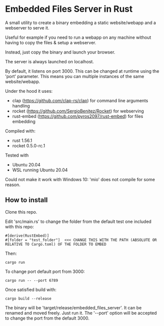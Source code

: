 # Embedded Files Server in Rust

A small utility to create a binary embedding a static website/webapp and a webserver to serve it.

Useful for example if you need to run a webapp on any machine without having to copy the files & setup a webserver.

Instead, just copy the binary and launch your browser.

The server is always launched on localhost.

By default, it listens on port 3000. This can be changed at runtime using the 'port' parameter. This means you can multiple instances of the same website/webapp.

Under the hood it uses:
* clap (https://github.com/clap-rs/clap) for command line arguments handling
* rocket (https://github.com/SergioBenitez/Rocket) for webserving
* rust-embed (https://github.com/pyros2097/rust-embed) for files embedding

Compiled with:
* rust 1.56.1
* rocket 0.5.0-rc.1

Tested with
* Ubuntu 20.04
* WSL running Ubuntu 20.04

Could not make it work with Windows 10: 'mio' does not compile for some reason.

## How to install

Clone this repo.

Edit 'src/main.rs' to change the folder from the default test one included with this repo:
```
#[derive(RustEmbed)]
#[folder = "test_folder"]  <<< CHANGE THIS WITH THE PATH (ABSOLUTE OR RELATIVE TO Cargo.toml) OF THE FOLDER TO EMBED
```

Then:
```
cargo run
```
To change port default port from 3000:
```
cargo run -- --port 6789
```
Once satisfied build with:
```
cargo build --release
```
The binary will be 'target/release/embedded_files_server'. It can be renamed and moved freely. Just run it. The '--port' option will be accepted to change the port from the default 3000.
